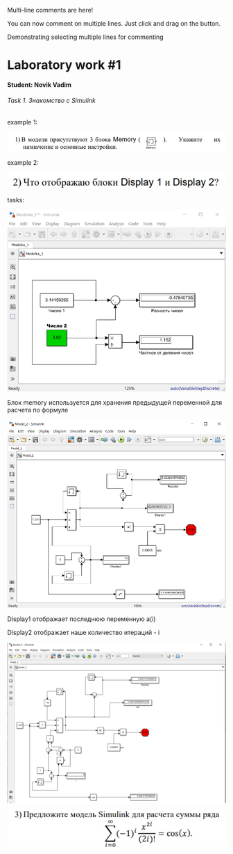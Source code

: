 ﻿Multi-line comments are here!

You can now comment on multiple lines. Just click and drag on the  button.

Demonstrating selecting multiple lines for commenting

# Laboratory work #1

#### Student: Novik Vadim

###### Task 1. Знакомство с Simulink

example 1:

<p align="center">
    <img src="images/Modelka_1.png" >
</p>

example 2:

<p align="center">
    <img src="images/Model_2.png" >
</p>

tasks:

<p align="center">
    <img src="images/task1.png" >
</p>

Блок memory используется для хранения предыдущей переменной для расчета по формуле

<p align="center">
    <img src="images/task2.png" >
</p>

Display1 отображает последнюю переменную a(i)

Display2 отображает наше количество итераций - i

<p align="center">
    <img src="images/task3.png" >
</p>

<p align="center">
    <img src="images/Model_3.png" >
</p>
